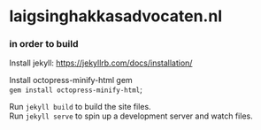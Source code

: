 # laigsinghakkasadvocaten.nl



### in order to build

Install jekyll: https://jekyllrb.com/docs/installation/

Install octopress-minify-html gem  
`gem install octopress-minify-html`;

Run `jekyll build` to build the site files.  
Run `jekyll serve` to spin up a development server and watch files.
